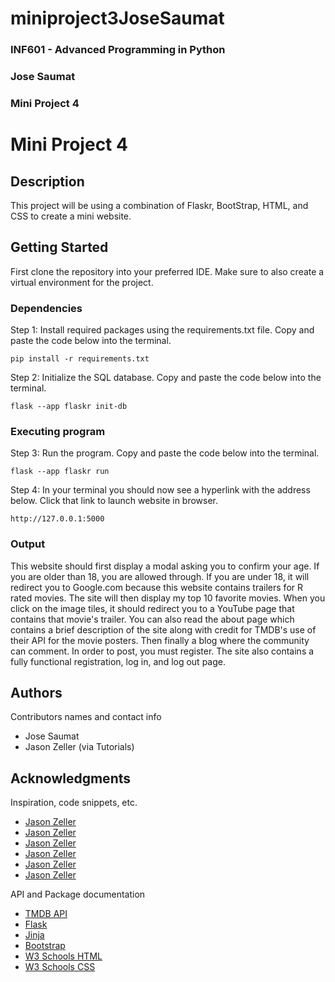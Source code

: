 # miniproject3JoseSaumat

### INF601 - Advanced Programming in Python
### Jose Saumat
### Mini Project 4


# Mini Project 4

## Description

This project will be using a combination of Flaskr, BootStrap, HTML, and CSS to create a mini website.

## Getting Started

First clone the repository into your preferred IDE. Make sure to also create a virtual environment for the project.

### Dependencies

Step 1: Install required packages using the requirements.txt file. Copy and paste the code below into the terminal.

```
pip install -r requirements.txt
```
Step 2: Initialize the SQL database. Copy and paste the code below into the terminal.

```
flask --app flaskr init-db 
```

### Executing program

Step 3: Run the program. Copy and paste the code below into the terminal.

```
flask --app flaskr run
```

Step 4: In your terminal you should now see a hyperlink with the address below. Click that link to launch website in browser.

```
http://127.0.0.1:5000
```

### Output

This website should first display a modal asking you to confirm your age. If you are older than 18, you are allowed through.
If you are under 18, it will redirect you to Google.com because this website contains trailers for R rated movies. The site
will then display my top 10 favorite movies. When you click on the image tiles, it should redirect you to a YouTube page that 
contains that movie's trailer. You can also read the about page which contains a brief description of the site along with credit
for TMDB's use of their API for the movie posters. Then finally a blog where the community can comment. In order to post, 
you must register. The site also contains a fully functional registration, log in, and log out page.

## Authors

Contributors names and contact info

- Jose Saumat
- Jason Zeller (via Tutorials)

## Acknowledgments

Inspiration, code snippets, etc.
* [Jason Zeller](https://www.youtube.com/watch?v=mLS4_r_0VnE)
* [Jason Zeller](https://www.youtube.com/watch?v=7ckzzrLdqZc)
* [Jason Zeller](https://www.youtube.com/watch?v=WuT-bi6ctjc)
* [Jason Zeller](https://www.youtube.com/watch?v=mqsUg5kCghE)
* [Jason Zeller](https://www.youtube.com/watch?v=Fk1BXTtCejQ)
* [Jason Zeller](https://www.youtube.com/watch?v=hgksEFTvvUs)

API and Package documentation
* [TMDB API](https://www.themoviedb.org/)
* [Flask](https://flask.palletsprojects.com/en/stable/)
* [Jinja](https://jinja.palletsprojects.com/en/stable/)
* [Bootstrap](https://getbootstrap.com/docs/5.3/getting-started/introduction/)
* [W3 Schools HTML](https://www.w3schools.com/html/default.asp)
* [W3 Schools CSS](https://www.w3schools.com/css/default.asp)